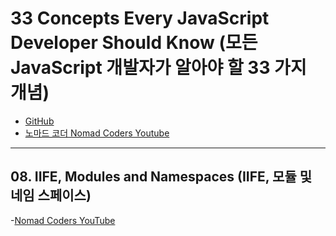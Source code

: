 # 33 Concepts Every JavaScript Developer Should Know (모든 JavaScript 개발자가 알아야 할 33 가지 개념)

- [GitHub](https://github.com/leonardomso/33-js-concepts)
- [노마드 코더 Nomad Coders Youtube](https://www.youtube.com/watch?v=JaHlR1IGLN8&list=PL7jH19IHhOLMmmjrwCi7-dMFVdoU0hhgF)

---

## 08. IIFE, Modules and Namespaces (IIFE, 모듈 및 네임 스페이스)
-[Nomad Coders YouTube](https://www.youtube.com/watch?v=WHAfp-1JPMg&list=PL7jH19IHhOLMmmjrwCi7-dMFVdoU0hhgF&index=3)